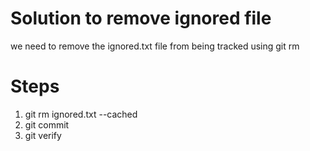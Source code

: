 # Solution to remove ignored file
we need to remove the ignored.txt file from being tracked using git rm

# Steps
1) git rm ignored.txt --cached
2) git commit
3) git verify